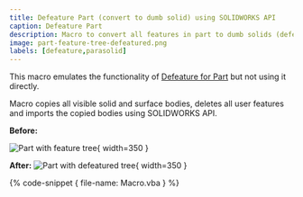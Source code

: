 ```yaml
---
title: Defeature Part (convert to dumb solid) using SOLIDWORKS API
caption: Defeature Part
description: Macro to convert all features in part to dumb solids (defeature part) and surfaces using SOLIDWORKS API
image: part-feature-tree-defeatured.png
labels: [defeature,parasolid]
---
```

This macro emulates the functionality of [Defeature for Part](https://help.solidworks.com/2018/english/solidworks/sldworks/c_defeature_for_parts.htm) but not using it directly.

Macro copies all visible solid and surface bodies, deletes all user features and imports the copied bodies using SOLIDWORKS API.

**Before:**

![Part with feature tree](part-feature-tree.png){ width=350 }

**After:**
![Part with defeatured tree](part-feature-tree-defeatured.png){ width=350 }

{% code-snippet { file-name: Macro.vba } %}
